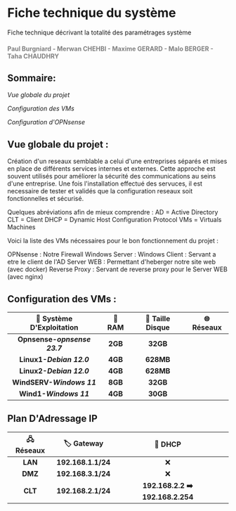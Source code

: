 # Fiche technique du système

Fiche technique décrivant la totalité des paramétrages système
<h4 style="color: gray;">Paul Burgniard - Merwan CHEHBI - Maxime GERARD - Malo BERGER - Taha CHAUDHRY</h4>


## Sommaire:
*Vue globale du projet*

*Configuration des VMs*

*Configuration d'OPNsense*


## Vue globale du projet :
Création d'un reseaux semblable a celui d'une entreprises séparés et mises en place de différents services internes et externes.
Cette approche est souvent utilisés pour améliorer la sécurité des communications au seins d'une entreprise.
Une fois l'installation effectué des servuces, il est necessaire de tester et validés que la configuration reseaux soit fonctionnelles et sécurisé.

Quelques abréviations afin de mieux comprendre :
AD = Active Directory
CLT = Client
DHCP = Dynamic Host Configuration Protocol
VMs = Virtuals Machines


Voici la liste des VMs nécessaires pour le bon fonctionnement du projet :

OPNsense : Notre Firewall
Windows Server : 
Windows Client : Servant a etre le client de l'AD
Server WEB : Permettant d'heberger notre site web (avec docker)
Reverse Proxy : Servant de reverse proxy pour le Server WEB (avec nginx)




## Configuration des VMs :

|  🚀 Système D'Exploitation   | 💾 RAM  | 💽 Taille Disque | 🌐 Réseaux |
| :--------------------------: | :-----: | :--------------: | :--------: |
| **Opnsense-*opnsense 23.7*** | **2GB** |     **32GB**     |            |
|   **Linux1-*Debian 12.0***   | **4GB** |    **628MB**     |            |
|   **Linux2-*Debian 12.0***   | **4GB** |    **628MB**     |            |
|  **WindSERV-*Windows 11***   | **8GB** |     **32GB**     |            |
|    **Wind1-*Windows 11***    | **4GB** |     **30GB**     |            |



## Plan D'Adressage IP


| 🖧 Réseaux |    🏷️ Gateway     |              📡 DHCP              |     |
| :--------: | :----------------: | :-------------------------------: | :-: |
|  **LAN**   | **192.168.1.1/24** |                 ❌                 |     |
|  **DMZ**   | **192.168.3.1/24** |                 ❌                 |     |
|  **CLT**   | **192.168.2.1/24** | **192.168.2.2 ➡️  192.168.2.254** |     |


